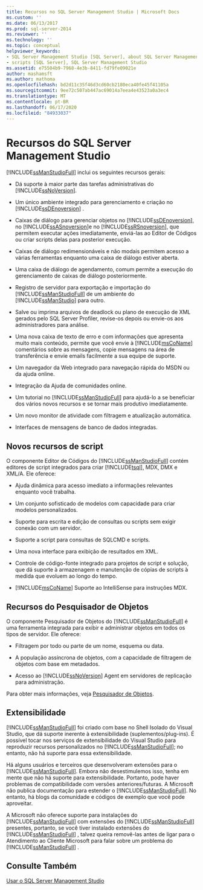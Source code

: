 ```yaml
---
title: Recursos no SQL Server Management Studio | Microsoft Docs
ms.custom: ''
ms.date: 06/13/2017
ms.prod: sql-server-2014
ms.reviewer: ''
ms.technology: ''
ms.topic: conceptual
helpviewer_keywords:
- SQL Server Management Studio [SQL Server], about SQL Server Management Studio
- scripts [SQL Server], SQL Server Management Studio
ms.assetid: e75504b9-7968-4e3b-8411-fd79fe09021e
author: mashamsft
ms.author: mathoma
ms.openlocfilehash: bd2d11c35f46d3cd60cb2180eca40fe45f41105a
ms.sourcegitcommit: 9ee72c507ab447ac69014a7eea4e43523a0a3ec4
ms.translationtype: MT
ms.contentlocale: pt-BR
ms.lasthandoff: 06/17/2020
ms.locfileid: "84933037"
---
```

# <a name="features-in-sql-server-management-studio"></a>Recursos do SQL Server Management Studio
  [!INCLUDE[ssManStudioFull](../includes/ssmanstudiofull-md.md)] inclui os seguintes recursos gerais:  
  
-   Dá suporte à maior parte das tarefas administrativas do [!INCLUDE[ssNoVersion](../includes/ssnoversion-md.md)].  
  
-   Um único ambiente integrado para gerenciamento e criação no [!INCLUDE[ssDEnoversion](../includes/ssdenoversion-md.md)] .  
  
-   Caixas de diálogo para gerenciar objetos no [!INCLUDE[ssDEnoversion](../includes/ssdenoversion-md.md)], no [!INCLUDE[ssASnoversion](../includes/ssasnoversion-md.md)]e no [!INCLUDE[ssRSnoversion](../includes/ssrsnoversion-md.md)], que permitem executar ações imediatamente, enviá-las ao Editor de Códigos ou criar scripts delas para posterior execução.  
  
-   Caixas de diálogo redimensionáveis e não modais permitem acesso a várias ferramentas enquanto uma caixa de diálogo estiver aberta.  
  
-   Uma caixa de diálogo de agendamento, comum permite a execução do gerenciamento de caixas de diálogo posteriormente.  
  
-   Registro de servidor para exportação e importação do [!INCLUDE[ssManStudioFull](../includes/ssmanstudiofull-md.md)] de um ambiente do [!INCLUDE[ssManStudio](../includes/ssmanstudio-md.md)] para outro.  
  
-   Salve ou imprima arquivos de deadlock ou plano de execução de XML gerados pelo SQL Server Profiler, revise-os depois ou envie-os aos administradores para análise.  
  
-   Uma nova caixa de texto de erro e com informações que apresenta muito mais conteúdo, permite que você envie à [!INCLUDE[msCoName](../includes/msconame-md.md)] comentários sobre as mensagens, copie mensagens na área de transferência e envie emails facilmente a sua equipe de suporte.  
  
-   Um navegador da Web integrado para navegação rápida do MSDN ou da ajuda online.  
  
-   Integração da Ajuda de comunidades online.  
  
-   Um tutorial no [!INCLUDE[ssManStudioFull](../includes/ssmanstudiofull-md.md)] para ajudá-lo a se beneficiar dos vários novos recursos e se tornar mais produtivo imediatamente.  
  
-   Um novo monitor de atividade com filtragem e atualização automática.  
  
-   Interfaces de mensagens de banco de dados integradas.  
  
## <a name="new-scripting-capabilities"></a>Novos recursos de script  
 O componente Editor de Códigos do [!INCLUDE[ssManStudioFull](../includes/ssmanstudiofull-md.md)] contém editores de script integrados para criar [!INCLUDE[tsql](../includes/tsql-md.md)], MDX, DMX e XML/A. Ele oferece:  
  
-   Ajuda dinâmica para acesso imediato a informações relevantes enquanto você trabalha.  
  
-   Um conjunto sofisticado de modelos com capacidade para criar modelos personalizados.  
  
-   Suporte para escrita e edição de consultas ou scripts sem exigir conexão com um servidor.  
  
-   Suporte a script para consultas de SQLCMD e scripts.  
  
-   Uma nova interface para exibição de resultados em XML.  
  
-   Controle de código-fonte integrado para projetos de script e solução, que dá suporte à armazenagem e manutenção de cópias de scripts à medida que evoluem ao longo do tempo.  
  
-   [!INCLUDE[msCoName](../includes/msconame-md.md)] Suporte ao IntelliSense para instruções MDX.  
  
## <a name="object-explorer-features"></a>Recursos do Pesquisador de Objetos  
 O componente Pesquisador de Objetos do [!INCLUDE[ssManStudioFull](../includes/ssmanstudiofull-md.md)] é uma ferramenta integrada para exibir e administrar objetos em todos os tipos de servidor. Ele oferece:  
  
-   Filtragem por todo ou parte de um nome, esquema ou data.  
  
-   A população assíncrona de objetos, com a capacidade de filtragem de objetos com base em metadados.  
  
-   Acesso ao [!INCLUDE[ssNoVersion](../includes/ssnoversion-md.md)] Agent em servidores de replicação para administração.  
  
 Para obter mais informações, veja [Pesquisador de Objetos](../ssms/object/object-explorer.md).  
  
## <a name="extensibility"></a>Extensibilidade  
 [!INCLUDE[ssManStudioFull](../includes/ssmanstudiofull-md.md)] foi criado com base no Shell Isolado do Visual Studio, que dá suporte inerente à extensibilidade (suplementos/plug-ins). É possível tocar nos serviços de extensibilidade do Visual Studio para reproduzir recursos personalizados no [!INCLUDE[ssManStudioFull](../includes/ssmanstudiofull-md.md)]; no entanto, não há suporte para essa extensibilidade.  
  
 Há alguns usuários e terceiros que desenvolveram extensões para o [!INCLUDE[ssManStudioFull](../includes/ssmanstudiofull-md.md)]. Embora não desestimulemos isso, tenha em mente que não há suporte para extensibilidade. Portanto, pode haver problemas de compatibilidade com versões anteriores/futuras. A Microsoft não publica documentação para estender o [!INCLUDE[ssManStudioFull](../includes/ssmanstudiofull-md.md)]. No entanto, há blogs da comunidade e códigos de exemplo que você pode aproveitar.  
  
 A Microsoft não oferece suporte para instalações do [!INCLUDE[ssManStudioFull](../includes/ssmanstudiofull-md.md)] com extensões do [!INCLUDE[ssManStudioFull](../includes/ssmanstudiofull-md.md)] presentes, portanto, se você tiver instalado extensões do [!INCLUDE[ssManStudioFull](../includes/ssmanstudiofull-md.md)] , talvez queira removê-las antes de ligar para o Atendimento ao Cliente Microsoft para falar sobre um problema do [!INCLUDE[ssManStudioFull](../includes/ssmanstudiofull-md.md)] .  
  
## <a name="see-also"></a>Consulte Também  
 [Usar o SQL Server Management Studio](../database-engine/use-sql-server-management-studio.md)  
  
  
